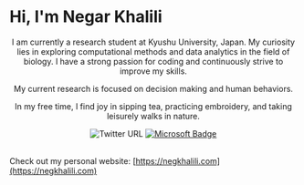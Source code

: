 # Hi, I'm Negar Khalili

<p align="center">
  I am currently a research student at Kyushu University, Japan. My curiosity lies in exploring computational methods and data analytics in the field of biology. I have a strong passion for coding and continuously strive to improve my skills.
<p align="center"> 
  My current research is focused on decision making and human behaviors.
</p>

<p align="center">
  In my free time, I find joy in sipping tea, practicing embroidery, and taking leisurely walks in nature.
</p>

<div align="center">
  <img src="https://img.shields.io/twitter/url?url=https://twitter.com/NegKhalili" alt="Twitter URL">
  <a href="mailto:negarkhalili@hotmail.com">
    <img src="https://img.shields.io/badge/-negarkhalili@hotmail.com-c14438?style=flat-square&logo=Microsoft&logoColor=white" alt="Microsoft Badge">
  </a>
</div>
<br>

Check out my personal website: [https://negkhalili.com](https://negkhalili.com)

